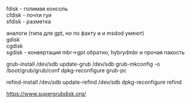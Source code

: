 fdisk - голимая консоль  
cfdisk - почти гуи  
sfdisk - разметка  
  
аналоги (типа для gpt, но по факту и и msdod умеют)  
gdisk  
cgdisk  
sgdisk - конвертация mbr->gpt  обратно, hybrydmbr и прочая пакость  
  
grub-install /dev/sdb
update-grub /dev/sdb
grub-mkconfig -o /boot/grub/grub/conf
dpkg-reconfigure grub-pc

refind-install /dev/sdb
update-refind /dev/sdb
dpkg-reconfigure refind

https://www.supergrubdisk.org/ 
